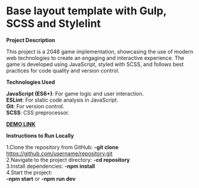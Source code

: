 # Base layout template with Gulp, SCSS and Stylelint

**Project Description**

This project is a 2048 game implementation, showcasing the use of modern web technologies to create an engaging and interactive experience. The game is developed using JavaScript, styled with SCSS, and follows best practices for code quality and version control.<br>

**Technologies Used**<br>

**JavaScript (ES6+)**: For game logic and user interaction.<br>
**ESLint**: For static code analysis in JavaScript.<br>
**Git**: For version control.<br>
**SCSS**: CSS preprocessor.<br>

**[DEMO LINK](https://no1pain.github.io/TileMaster_2048/)**<br>

**Instructions to Run Locally**<br>

1.Clone the repository from GitHub: **-git clone** https://github.com/username/repository.git<br>
2.Navigate to the project directory: **-cd repository**<br>
3.Install dependencies: **-npm install**<br>
4.Start the project:<br>
**-npm start** or **-npm run dev**
